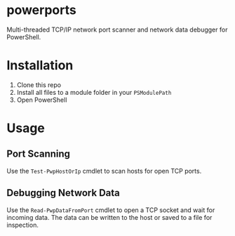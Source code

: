 # powerports
Multi-threaded TCP/IP network port scanner and network data debugger for PowerShell.
# Installation
1. Clone this repo
2. Install all files to a module folder in your `PSModulePath`
3. Open PowerShell
# Usage
## Port Scanning
Use the `Test-PwpHostOrIp` cmdlet to scan hosts for open TCP ports.
## Debugging Network Data
Use the `Read-PwpDataFromPort` cmdlet to open a TCP socket and wait for incoming data.
The data can be written to the host or saved to a file for inspection.